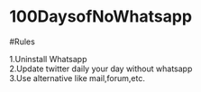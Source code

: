 # 100DaysofNoWhatsapp

#Rules

1.Uninstall Whatsapp
<br>
2.Update twitter daily your day without whatsapp
<br>
3.Use alternative like mail,forum,etc.
